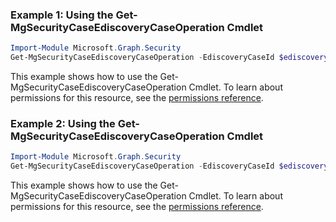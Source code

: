 ### Example 1: Using the Get-MgSecurityCaseEdiscoveryCaseOperation Cmdlet
```powershell
Import-Module Microsoft.Graph.Security
Get-MgSecurityCaseEdiscoveryCaseOperation -EdiscoveryCaseId $ediscoveryCaseId -CaseOperationId $caseOperationId
```
This example shows how to use the Get-MgSecurityCaseEdiscoveryCaseOperation Cmdlet.
To learn about permissions for this resource, see the [permissions reference](/graph/permissions-reference).
### Example 2: Using the Get-MgSecurityCaseEdiscoveryCaseOperation Cmdlet
```powershell
Import-Module Microsoft.Graph.Security
Get-MgSecurityCaseEdiscoveryCaseOperation -EdiscoveryCaseId $ediscoveryCaseId
```
This example shows how to use the Get-MgSecurityCaseEdiscoveryCaseOperation Cmdlet.
To learn about permissions for this resource, see the [permissions reference](/graph/permissions-reference).
